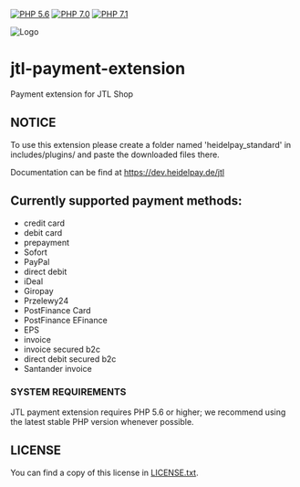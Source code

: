 [![PHP 5.6](https://img.shields.io/badge/php-5.6-blue.svg)](http://www.php.net)
[![PHP 7.0](https://img.shields.io/badge/php-7.0-blue.svg)](http://www.php.net)
[![PHP 7.1](https://img.shields.io/badge/php-7.1-blue.svg)](http://www.php.net)

![Logo](https://dev.heidelpay.de/devHeidelpay_400_180.jpg)

# jtl-payment-extension
Payment extension for JTL Shop

## NOTICE
To use this extension please create a folder named 'heidelpay_standard' in includes/plugins/ and 
paste the downloaded files there.

Documentation can be find at https://dev.heidelpay.de/jtl

## Currently supported payment methods:

* credit card
* debit card
* prepayment
* Sofort
* PayPal
* direct debit
* iDeal
* Giropay
* Przelewy24
* PostFinance Card
* PostFinance EFinance
* EPS
* invoice
* invoice secured b2c
* direct debit secured b2c
* Santander invoice

### SYSTEM REQUIREMENTS

JTL payment extension requires PHP 5.6 or higher; we recommend using the
latest stable PHP version whenever possible.

## LICENSE

You can find a copy of this license in [LICENSE.txt](LICENSE.txt).



